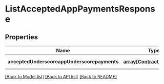 # ListAcceptedAppPaymentsResponse

## Properties
Name | Type | Description | Notes
------------ | ------------- | ------------- | -------------
**acceptedUnderscoreappUnderscorepayments** | [**array[ContractWithState]**](ContractWithState.md) |  | [default to null]

[[Back to Model list]](../README.md#documentation-for-models) [[Back to API list]](../README.md#documentation-for-api-endpoints) [[Back to README]](../README.md)


